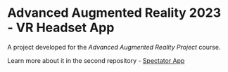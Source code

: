 # Advanced Augmented Reality 2023 - VR Headset App
A project developed for the *Advanced Augmented Reality Project* course.

Learn more about it in the second repository - [Spectator App](https://github.com/SpeeritX/spectator-app)